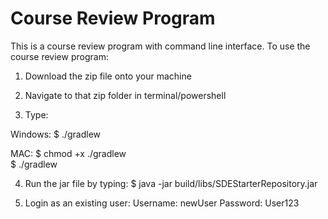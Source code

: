 # Course Review Program 

This is a course review program with command line interface.
To use the course review program:

1) Download the zip file onto your machine

2) Navigate to that zip folder in terminal/powershell 

3) Type:

Windows: 
$ ./gradlew 

MAC: 
$ chmod +x ./gradlew  
$ ./gradlew  

4) Run the jar file by typing:
$ java -jar build/libs/SDEStarterRepository.jar

5) Login as an existing user:
Username: newUser
Password: User123
